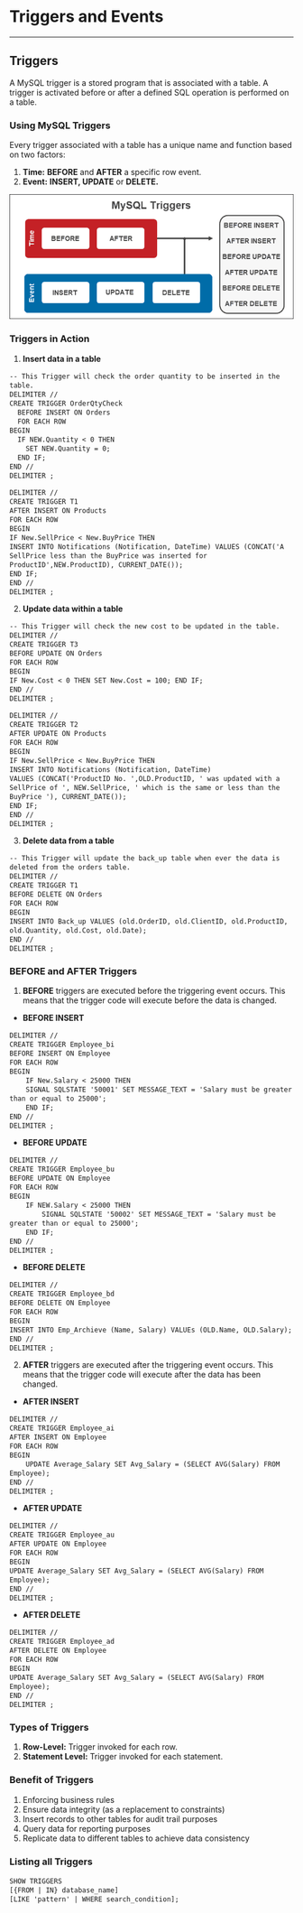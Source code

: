 # Triggers and Events
-----------------------------------
## Triggers
A MySQL trigger is a stored program that is associated with a table. A trigger is activated before or after a defined SQL operation is performed on a table.  

### Using MySQL Triggers
Every trigger associated with a table has a unique name and function based on two factors:
1. **Time:** **BEFORE** and **AFTER** a specific row event.
2. **Event:** **INSERT, UPDATE** or **DELETE.**

![Triggers](MySQL-Triggers.png)

### Triggers in Action 
1. **Insert data in a table**
```
-- This Trigger will check the order quantity to be inserted in the table.
DELIMITER //
CREATE TRIGGER OrderQtyCheck  
  BEFORE INSERT ON Orders  
  FOR EACH ROW  
BEGIN 
  IF NEW.Quantity < 0 THEN  
    SET NEW.Quantity = 0; 
  END IF; 
END //
DELIMITER ;
```

```
DELIMITER //
CREATE TRIGGER T1
AFTER INSERT ON Products
FOR EACH ROW
BEGIN
IF New.SellPrice < New.BuyPrice THEN
INSERT INTO Notifications (Notification, DateTime) VALUES (CONCAT('A SellPrice less than the BuyPrice was inserted for ProductID',NEW.ProductID), CURRENT_DATE());
END IF;
END //
DELIMITER ;
```

2. **Update data within a table**
```
-- This Trigger will check the new cost to be updated in the table.
DELIMITER //
CREATE TRIGGER T3
BEFORE UPDATE ON Orders
FOR EACH ROW 
BEGIN 
IF New.Cost < 0 THEN SET New.Cost = 100; END IF;
END //
DELIMITER ;
```
```
DELIMITER //
CREATE TRIGGER T2
AFTER UPDATE ON Products
FOR EACH ROW
BEGIN
IF New.SellPrice < New.BuyPrice THEN
INSERT INTO Notifications (Notification, DateTime) 
VALUES (CONCAT('ProductID No. ',OLD.ProductID, ' was updated with a SellPrice of ', NEW.SellPrice, ' which is the same or less than the BuyPrice '), CURRENT_DATE());
END IF;
END //
DELIMITER ;
```

3. **Delete data from a table**
```
-- This Trigger will update the back_up table when ever the data is deleted from the orders table.
DELIMITER //
CREATE TRIGGER T1
BEFORE DELETE ON Orders
FOR EACH ROW
BEGIN
INSERT INTO Back_up VALUES (old.OrderID, old.ClientID, old.ProductID, old.Quantity, old.Cost, old.Date);
END //
DELIMITER ;
```
### BEFORE and AFTER Triggers
1. **BEFORE** triggers are executed before the triggering event occurs. This means that the trigger code will execute before the data is changed.

  * **BEFORE INSERT**
```
DELIMITER //
CREATE TRIGGER Employee_bi
BEFORE INSERT ON Employee 
FOR EACH ROW
BEGIN
	IF New.Salary < 25000 THEN
	SIGNAL SQLSTATE '50001' SET MESSAGE_TEXT = 'Salary must be greater than or equal to 25000';
	END IF;
END //
DELIMITER ;
```

  * **BEFORE UPDATE**
```
DELIMITER //
CREATE TRIGGER Employee_bu
BEFORE UPDATE ON Employee
FOR EACH ROW
BEGIN
    IF NEW.Salary < 25000 THEN
        SIGNAL SQLSTATE '50002' SET MESSAGE_TEXT = 'Salary must be greater than or equal to 25000';
    END IF;
END //
DELIMITER ;
```

  * **BEFORE DELETE**
```
DELIMITER //
CREATE TRIGGER Employee_bd
BEFORE DELETE ON Employee
FOR EACH ROW
BEGIN
INSERT INTO Emp_Archieve (Name, Salary) VALUEs (OLD.Name, OLD.Salary); 
END //
DELIMITER ;
```

2. **AFTER** triggers are executed after the triggering event occurs. This means that the trigger code will execute after the data has been changed.

  * **AFTER INSERT**
```
DELIMITER //
CREATE TRIGGER Employee_ai
AFTER INSERT ON Employee 
FOR EACH ROW
BEGIN
	UPDATE Average_Salary SET Avg_Salary = (SELECT AVG(Salary) FROM Employee);
END //
DELIMITER ;
```

  * **AFTER UPDATE**
```
DELIMITER //
CREATE TRIGGER Employee_au
AFTER UPDATE ON Employee
FOR EACH ROW
BEGIN
UPDATE Average_Salary SET Avg_Salary = (SELECT AVG(Salary) FROM Employee);
END //
DELIMITER ;
```

  * **AFTER DELETE**
```
DELIMITER //
CREATE TRIGGER Employee_ad
AFTER DELETE ON Employee
FOR EACH ROW
BEGIN
UPDATE Average_Salary SET Avg_Salary = (SELECT AVG(Salary) FROM Employee);
END //
DELIMITER ;
```

### Types of Triggers
1. **Row-Level:** Trigger invoked for each row.
2. **Statement Level:** Trigger invoked for each statement.

### Benefit of Triggers
1. Enforcing business rules
2. Ensure data integrity (as a replacement to constraints)
3. Insert records to other tables for audit trail purposes
4. Query data for reporting purposes
5. Replicate data to different tables to achieve data consistency

### Listing all Triggers
```
SHOW TRIGGERS
[{FROM | IN} database_name]
[LIKE 'pattern' | WHERE search_condition];
```
